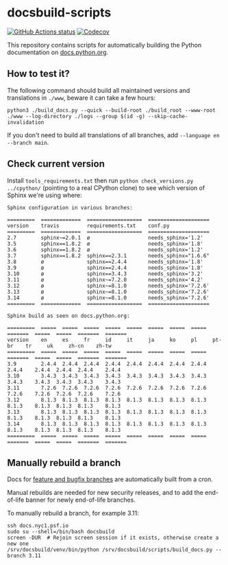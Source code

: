 # docsbuild-scripts

[![GitHub Actions status](https://github.com/python/docsbuild-scripts/actions/workflows/test.yml/badge.svg)](https://github.com/python/docsbuild-scripts/actions/workflows/test.yml)
[![Codecov](https://codecov.io/gh/python/docsbuild-scripts/branch/main/graph/badge.svg)](https://codecov.io/gh/python/docsbuild-scripts)

This repository contains scripts for automatically building the Python
documentation on [docs.python.org](https://docs.python.org).


## How to test it?

The following command should build all maintained versions and
translations in `./www`, beware it can take a few hours:

```shell
python3 ./build_docs.py --quick --build-root ./build_root --www-root ./www --log-directory ./logs --group $(id -g) --skip-cache-invalidation
```

If you don't need to build all translations of all branches, add
`--language en --branch main`.


## Check current version

Install `tools_requirements.txt` then run `python check_versions.py
../cpython/` (pointing to a real CPython clone) to see which version
of Sphinx we're using where:

    Sphinx configuration in various branches:

    =========  =============  ==================  ====================
    version    travis         requirements.txt    conf.py
    =========  =============  ==================  ====================
    2.7        sphinx~=2.0.1  ø                   needs_sphinx='1.2'
    3.5        sphinx==1.8.2  ø                   needs_sphinx='1.8'
    3.6        sphinx==1.8.2  ø                   needs_sphinx='1.2'
    3.7        sphinx==1.8.2  sphinx==2.3.1       needs_sphinx="1.6.6"
    3.8        ø              sphinx==2.4.4       needs_sphinx='1.8'
    3.9        ø              sphinx==2.4.4       needs_sphinx='1.8'
    3.10       ø              sphinx==3.4.3       needs_sphinx='3.2'
    3.11       ø              sphinx~=7.2.0       needs_sphinx='4.2'
    3.12       ø              sphinx~=8.1.0       needs_sphinx='7.2.6'
    3.13       ø              sphinx~=8.1.0       needs_sphinx='7.2.6'
    3.14       ø              sphinx~=8.1.0       needs_sphinx='7.2.6'
    =========  =============  ==================  ====================

    Sphinx build as seen on docs.python.org:

    =========  =====  =====  =====  =====  =====  =====  =====  =====  =======  =====  =====  =======  =======
    version    en     es     fr     id     it     ja     ko     pl     pt-br    tr     uk     zh-cn    zh-tw
    =========  =====  =====  =====  =====  =====  =====  =====  =====  =======  =====  =====  =======  =======
    3.9        2.4.4  2.4.4  2.4.4  2.4.4  2.4.4  2.4.4  2.4.4  2.4.4  2.4.4    2.4.4  2.4.4  2.4.4    2.4.4
    3.10       3.4.3  3.4.3  3.4.3  3.4.3  3.4.3  3.4.3  3.4.3  3.4.3  3.4.3    3.4.3  3.4.3  3.4.3    3.4.3
    3.11       7.2.6  7.2.6  7.2.6  7.2.6  7.2.6  7.2.6  7.2.6  7.2.6  7.2.6    7.2.6  7.2.6  7.2.6    7.2.6
    3.12       8.1.3  8.1.3  8.1.3  8.1.3  8.1.3  8.1.3  8.1.3  8.1.3  8.1.3    8.1.3  8.1.3  8.1.3    8.1.3
    3.13       8.1.3  8.1.3  8.1.3  8.1.3  8.1.3  8.1.3  8.1.3  8.1.3  8.1.3    8.1.3  8.1.3  8.1.3    8.1.3
    3.14       8.1.3  8.1.3  8.1.3  8.1.3  8.1.3  8.1.3  8.1.3  8.1.3  8.1.3    8.1.3  8.1.3  8.1.3    8.1.3
    =========  =====  =====  =====  =====  =====  =====  =====  =====  =======  =====  =====  =======  =======

## Manually rebuild a branch

Docs for [feature and bugfix branches](https://devguide.python.org/versions/) are
automatically built from a cron.

Manual rebuilds are needed for new security releases,
and to add the end-of-life banner for newly end-of-life branches.

To manually rebuild a branch, for example 3.11:

```shell
ssh docs.nyc1.psf.io
sudo su --shell=/bin/bash docsbuild
screen -DUR  # Rejoin screen session if it exists, otherwise create a new one
/srv/docsbuild/venv/bin/python /srv/docsbuild/scripts/build_docs.py --branch 3.11
```
